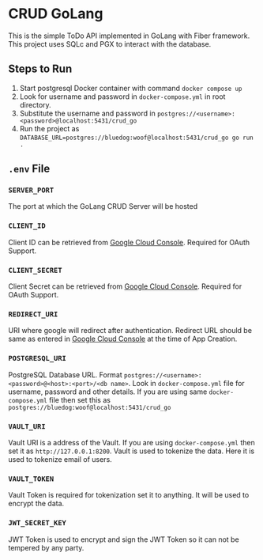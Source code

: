 # CRUD GoLang

This is the simple ToDo API implemented in GoLang with Fiber framework. This project uses SQLc and PGX to interact with the database.


## Steps to Run

1. Start postgresql Docker container with command `docker compose up`
2. Look for username and password in `docker-compose.yml` in root directory.
3. Substitute the username and password in `postgres://<username>:<password>@localhost:5431/crud_go`
4. Run the project as `DATABASE_URL=postgres://bluedog:woof@localhost:5431/crud_go go run .`


## `.env` File

### `SERVER_PORT`

The port at which the GoLang CRUD Server will be hosted

### `CLIENT_ID`

Client ID can be retrieved from [Google Cloud Console](https://console.cloud.google.com/). Required for OAuth Support. 

### `CLIENT_SECRET`

Client Secret can be retrieved from [Google Cloud Console](https://console.cloud.google.com/). Required for OAuth Support. 

### `REDIRECT_URI`

URI where google will redirect after authentication. Redirect URL should be same as entered in [Google Cloud Console](https://console.cloud.google.com/) at the time of App Creation.

### `POSTGRESQL_URI`

PostgreSQL Database URL. Format `postgres://<username>:<password>@<host>:<port>/<db name>`. Look in `docker-compose.yml` file for username, password and other details. If you are using same `docker-compose.yml` file then set this as `postgres://bluedog:woof@localhost:5431/crud_go`

### `VAULT_URI`

Vault URI is a address of the Vault. If you are using `docker-compose.yml` then set it as `http://127.0.0.1:8200`. Vault is used to tokenize the data. Here it is used to tokenize email of users.

### `VAULT_TOKEN`

Vault Token is required for tokenization set it to anything. It will be used to encrypt the data. 

### `JWT_SECRET_KEY`

JWT Token is used to encrypt and sign the JWT Token so it can not be tempered by any party.
